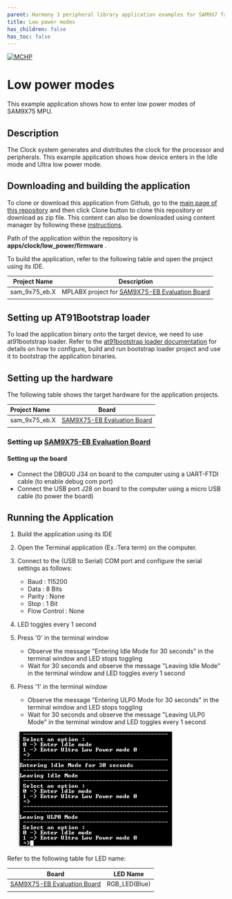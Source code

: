 ```yaml
---
parent: Harmony 3 peripheral library application examples for SAM9X7 family
title: Low power modes 
has_children: false
has_toc: false
---
```


[![MCHP](https://www.microchip.com/ResourcePackages/Microchip/assets/dist/images/logo.png)](https://www.microchip.com)

# Low power modes

This example application shows how to enter low power modes of SAM9X75 MPU.

## Description

The Clock system generates and distributes the clock for the processor and peripherals. This example application shows how device enters in the Idle mode and Ultra low power mode.

## Downloading and building the application

To clone or download this application from Github, go to the [main page of this repository](https://github.com/Microchip-MPLAB-Harmony/csp_apps_sam_9x7) and then click Clone button to clone this repository or download as zip file.
This content can also be downloaded using content manager by following these [instructions](https://github.com/Microchip-MPLAB-Harmony/contentmanager/wiki).

Path of the application within the repository is **apps/clock/low_power/firmware** .

To build the application, refer to the following table and open the project using its IDE.

| Project Name      | Description                                    |
| ----------------- | ---------------------------------------------- |
| sam_9x75_eb.X | MPLABX project for [SAM9X75-EB Evaluation Board]() |
|||

## Setting up AT91Bootstrap loader

To load the application binary onto the target device, we need to use at91bootstrap loader. Refer to the [at91bootstrap loader documentation](../../docs/readme_bootstrap.md) for details on how to configure, build and run bootstrap loader project and use it to bootstrap the application binaries.

## Setting up the hardware

The following table shows the target hardware for the application projects.

| Project Name| Board|
|:---------|:---------:|
| sam_9x75_eb.X | [SAM9X75-EB Evaluation Board]() |
|||

### Setting up [SAM9X75-EB Evaluation Board]()

#### Setting up the board

- Connect the DBGU0 J34 on board to the computer using a UART-FTDI cable (to enable debug com port)
- Connect the USB port J28 on board to the computer using a micro USB cable (to power the board)

## Running the Application

1. Build the application using its IDE
2. Open the Terminal application (Ex.:Tera term) on the computer.
3. Connect to the (USB to Serial) COM port and configure the serial settings as follows:
    - Baud : 115200
    - Data : 8 Bits
    - Parity : None
    - Stop : 1 Bit
    - Flow Control : None
4. LED toggles every 1 second
5. Press '0' in the terminal window
    - Observe the message "Entering Idle Mode for 30 seconds" in the terminal window and LED stops toggling
    - Wait for 30 seconds and observe the message "Leaving Idle Mode" in the terminal window and LED toggles every 1 second
6. Press '1' in the terminal window
    - Observe the message "Entering ULP0 Mode for 30 seconds" in the terminal window and LED stops toggling
    - Wait for 30 seconds and observe the message "Leaving ULP0 Mode" in the terminal window and LED toggles every 1 second

     ![output](images/output_low_power.png)

Refer to the following table for LED name:

| Board      | LED Name                                    |
| ---------- | ------------------------------------------- |
| [SAM9X75-EB Evaluation Board]() | RGB_LED(Blue)  |
|||

